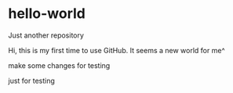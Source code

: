 # hello-world
Just  another repository

Hi, this is my first time to use GitHub.
It seems a new world for me^

make some changes for testing

just for testing
